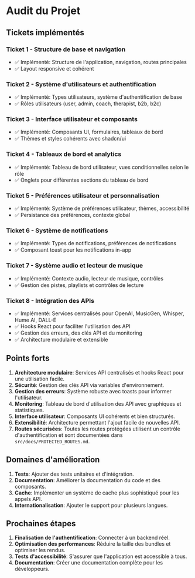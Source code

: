 
# Audit du Projet

## Tickets implémentés

### Ticket 1 - Structure de base et navigation
- ✅ Implémenté: Structure de l'application, navigation, routes principales
- ✅ Layout responsive et cohérent

### Ticket 2 - Système d'utilisateurs et authentification
- ✅ Implémenté: Types utilisateurs, système d'authentification de base
- ✅ Rôles utilisateurs (user, admin, coach, therapist, b2b, b2c)

### Ticket 3 - Interface utilisateur et composants
- ✅ Implémenté: Composants UI, formulaires, tableaux de bord
- ✅ Thèmes et styles cohérents avec shadcn/ui

### Ticket 4 - Tableaux de bord et analytics
- ✅ Implémenté: Tableau de bord utilisateur, vues conditionnelles selon le rôle
- ✅ Onglets pour différentes sections du tableau de bord

### Ticket 5 - Préférences utilisateur et personnalisation
- ✅ Implémenté: Système de préférences utilisateur, thèmes, accessibilité
- ✅ Persistance des préférences, contexte global

### Ticket 6 - Système de notifications
- ✅ Implémenté: Types de notifications, préférences de notifications
- ✅ Composant toast pour les notifications in-app

### Ticket 7 - Système audio et lecteur de musique
- ✅ Implémenté: Contexte audio, lecteur de musique, contrôles
- ✅ Gestion des pistes, playlists et contrôles de lecture

### Ticket 8 - Intégration des APIs
- ✅ Implémenté: Services centralisés pour OpenAI, MusicGen, Whisper, Hume AI, DALL-E
- ✅ Hooks React pour faciliter l'utilisation des API
- ✅ Gestion des erreurs, des clés API et du monitoring
- ✅ Architecture modulaire et extensible

## Points forts

1. **Architecture modulaire**: Services API centralisés et hooks React pour une utilisation facile.
2. **Sécurité**: Gestion des clés API via variables d'environnement.
3. **Gestion des erreurs**: Système robuste avec toasts pour informer l'utilisateur.
4. **Monitoring**: Tableau de bord d'utilisation des API avec graphiques et statistiques.
5. **Interface utilisateur**: Composants UI cohérents et bien structurés.
6. **Extensibilité**: Architecture permettant l'ajout facile de nouvelles API.
7. **Routes sécurisées**: Toutes les routes protégées utilisent un contrôle d'authentification et sont documentées dans `src/docs/PROTECTED_ROUTES.md`.

## Domaines d'amélioration

1. **Tests**: Ajouter des tests unitaires et d'intégration.
2. **Documentation**: Améliorer la documentation du code et des composants.
3. **Cache**: Implémenter un système de cache plus sophistiqué pour les appels API.
4. **Internationalisation**: Ajouter le support pour plusieurs langues.

## Prochaines étapes

1. **Finalisation de l'authentification**: Connecter à un backend réel.
2. **Optimisation des performances**: Réduire la taille des bundles et optimiser les rendus.
3. **Tests d'accessibilité**: S'assurer que l'application est accessible à tous.
4. **Documentation**: Créer une documentation complète pour les développeurs.

